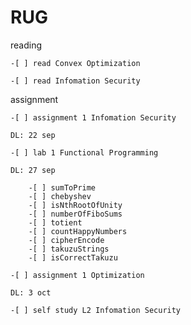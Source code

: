 # RUG
reading

	-[ ] read Convex Optimization

	-[ ] read Infomation Security

assignment

	-[ ] assignment 1 Infomation Security

	DL: 22 sep

	-[ ] lab 1 Functional Programming

	DL: 27 sep

		-[ ] sumToPrime
		-[ ] chebyshev
		-[ ] isNthRootOfUnity
		-[ ] numberOfFiboSums
		-[ ] totient
		-[ ] countHappyNumbers
		-[ ] cipherEncode
		-[ ] takuzuStrings
		-[ ] isCorrectTakuzu
	
	-[ ] assignment 1 Optimization

	DL: 3 oct

	-[ ] self study L2 Infomation Security
